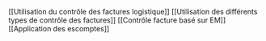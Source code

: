 [[Utilisation du contrôle des factures logistique]]
[[Utilisation des différents types de contrôle des factures]]
[[Contrôle facture basé sur EM]]
[[Application des escomptes]]